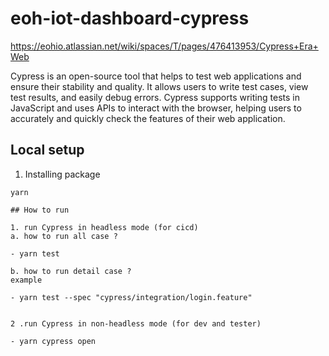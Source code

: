 # eoh-iot-dashboard-cypress
https://eohio.atlassian.net/wiki/spaces/T/pages/476413953/Cypress+Era+Web

Cypress is an open-source tool that helps to test web applications and ensure their stability and quality. It allows users to write test cases, view test results, and easily debug errors. Cypress supports writing tests in JavaScript and uses APIs to interact with the browser, helping users to accurately and quickly check the features of their web application.

## Local setup
1. Installing package
```
yarn

## How to run

1. run Cypress in headless mode (for cicd)
a. how to run all case ?

- yarn test 

b. how to run detail case ?
example

- yarn test --spec "cypress/integration/login.feature"


2 .run Cypress in non-headless mode (for dev and tester)

- yarn cypress open


